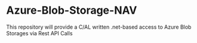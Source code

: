# Azure-Blob-Storage-NAV
This repository will provide a C/AL written .net-based access to Azure Blob Storages via Rest API Calls
